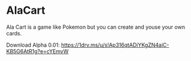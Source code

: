 # AlaCart

Ala Cart is a game like Pokemon but you can create and youse your own cards.

Download Alpha 0.01: https://1drv.ms/u/s!Ap316qtADiYKgZN4aiC-KB5G6AtR1g?e=cYEmvW
